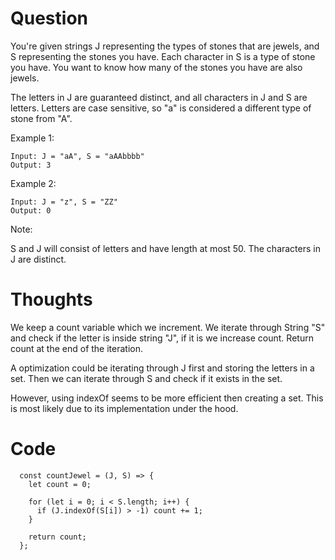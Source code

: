 # Question

You're given strings J representing the types of stones that are jewels, and S representing the stones you have.  Each character in S is a type of stone you have.  You want to know how many of the stones you have are also jewels.

The letters in J are guaranteed distinct, and all characters in J and S are letters. Letters are case sensitive, so "a" is considered a different type of stone from "A".

Example 1:

```
Input: J = "aA", S = "aAAbbbb"
Output: 3
```

Example 2:

```
Input: J = "z", S = "ZZ"
Output: 0
```
Note:

S and J will consist of letters and have length at most 50.
The characters in J are distinct.

# Thoughts
We keep a count variable which we increment. We iterate through String "S" and check if the letter is inside string "J", if it is we increase count. Return count at the end of the iteration.

A optimization could be iterating through J first and storing the letters in a set. Then we can iterate through S and check if it exists in the set.

However, using indexOf seems to be more efficient then creating a set. This is most likely due to its implementation under the hood.


# Code

```JS
  const countJewel = (J, S) => {
    let count = 0;

    for (let i = 0; i < S.length; i++) {
      if (J.indexOf(S[i]) > -1) count += 1;
    }

    return count;
  };
```
